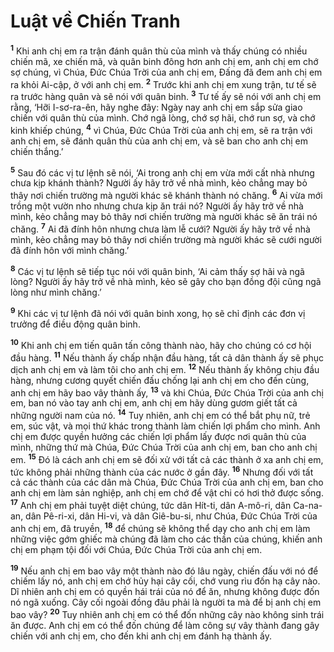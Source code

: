 # Luật về Chiến Tranh
<sup><b>1</b></sup> Khi anh chị em ra trận đánh quân thù của mình và thấy chúng có nhiều chiến mã, xe chiến mã, và quân binh đông hơn anh chị em, anh chị em chớ sợ chúng, vì Chúa, Ðức Chúa Trời của anh chị em, Ðấng đã đem anh chị em ra khỏi Ai-cập, ở với anh chị em. <sup><b>2</b></sup> Trước khi anh chị em xung trận, tư tế sẽ ra trước hàng quân và sẽ nói với quân binh. <sup><b>3</b></sup> Tư tế ấy sẽ nói với anh chị em rằng, ‘Hỡi I-sơ-ra-ên, hãy nghe đây: Ngày nay anh chị em sắp sửa giao chiến với quân thù của mình. Chớ ngã lòng, chớ sợ hãi, chớ run sợ, và chớ kinh khiếp chúng, <sup><b>4</b></sup> vì Chúa, Ðức Chúa Trời của anh chị em, sẽ ra trận với anh chị em, sẽ đánh quân thù của anh chị em, và sẽ ban cho anh chị em chiến thắng.’

<sup><b>5</b></sup> Sau đó các vị tư lệnh sẽ nói, ‘Ai trong anh chị em vừa mới cất nhà nhưng chưa kịp khánh thành? Người ấy hãy trở về nhà mình, kẻo chẳng may bỏ thây nơi chiến trường mà người khác sẽ khánh thành nó chăng. <sup><b>6</b></sup> Ai vừa mới trồng một vườn nho nhưng chưa kịp ăn trái nó? Người ấy hãy trở về nhà mình, kẻo chẳng may bỏ thây nơi chiến trường mà người khác sẽ ăn trái nó chăng. <sup><b>7</b></sup> Ai đã đính hôn nhưng chưa làm lễ cưới? Người ấy hãy trở về nhà mình, kẻo chẳng may bỏ thây nơi chiến trường mà người khác sẽ cưới người đã đính hôn với mình chăng.’

<sup><b>8</b></sup> Các vị tư lệnh sẽ tiếp tục nói với quân binh, ‘Ai cảm thấy sợ hãi và ngã lòng? Người ấy hãy trở về nhà mình, kẻo sẽ gây cho bạn đồng đội cũng ngã lòng như mình chăng.’

<sup><b>9</b></sup> Khi các vị tư lệnh đã nói với quân binh xong, họ sẽ chỉ định các đơn vị trưởng để điều động quân binh.

<sup><b>10</b></sup> Khi anh chị em tiến quân tấn công thành nào, hãy cho chúng có cơ hội đầu hàng. <sup><b>11</b></sup> Nếu thành ấy chấp nhận đầu hàng, tất cả dân thành ấy sẽ phục dịch anh chị em và làm tôi cho anh chị em. <sup><b>12</b></sup> Nếu thành ấy không chịu đầu hàng, nhưng cương quyết chiến đấu chống lại anh chị em cho đến cùng, anh chị em hãy bao vây thành ấy, <sup><b>13</b></sup> và khi Chúa, Ðức Chúa Trời của anh chị em, ban nó vào tay anh chị em, anh chị em hãy dùng gươm giết tất cả những người nam của nó. <sup><b>14</b></sup> Tuy nhiên, anh chị em có thể bắt phụ nữ, trẻ em, súc vật, và mọi thứ khác trong thành làm chiến lợi phẩm cho mình. Anh chị em được quyền hưởng các chiến lợi phẩm lấy được nơi quân thù của mình, những thứ mà Chúa, Ðức Chúa Trời của anh chị em, ban cho anh chị em. <sup><b>15</b></sup> Ðó là cách anh chị em sẽ đối xử với tất cả các thành ở xa anh chị em, tức không phải những thành của các nước ở gần đây. <sup><b>16</b></sup> Nhưng đối với tất cả các thành của các dân mà Chúa, Ðức Chúa Trời của anh chị em, ban cho anh chị em làm sản nghiệp, anh chị em chớ để vật chi có hơi thở được sống. <sup><b>17</b></sup> Anh chị em phải tuyệt diệt chúng, tức dân Hít-ti, dân A-mô-ri, dân Ca-na-an, dân Pê-ri-xi, dân Hi-vi, và dân Giê-bu-si, như Chúa, Ðức Chúa Trời của anh chị em, đã truyền, <sup><b>18</b></sup> để chúng sẽ không thể dạy cho anh chị em làm những việc gớm ghiếc mà chúng đã làm cho các thần của chúng, khiến anh chị em phạm tội đối với Chúa, Ðức Chúa Trời của anh chị em.

<sup><b>19</b></sup> Nếu anh chị em bao vây một thành nào đó lâu ngày, chiến đấu với nó để chiếm lấy nó, anh chị em chớ hủy hại cây cối, chớ vung rìu đốn hạ cây nào. Dĩ nhiên anh chị em có quyền hái trái của nó để ăn, nhưng không được đốn nó ngã xuống. Cây cối ngoài đồng đâu phải là người ta mà để bị anh chị em bao vây? <sup><b>20</b></sup> Tuy nhiên anh chị em có thể đốn những cây nào không sinh trái ăn được. Anh chị em có thể đốn chúng để làm công sự vây thành đang gây chiến với anh chị em, cho đến khi anh chị em đánh hạ thành ấy.

